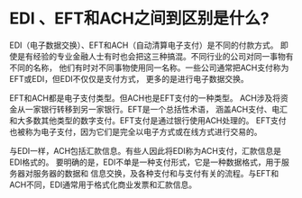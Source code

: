 # EDI 、EFT和ACH之间到区别是什么?

EDI（电子数据交换）、EFT和ACH（自动清算电子支付）是不同的付款方式。
即使是有经验的专业金融人士有时也会把这三种搞混。不同行业的公司对同一事物有不同的名称，
他们有时对不同事物使用同一名称。一些公司通常把ACH支付称为EFT或EDI，但EDI不仅仅是支付方式，
更多的是进行电子数据交换。

EFT和ACH都是电子支付类型。但ACH也是EFT支付的一种类型。
ACH涉及将资金从一家银行转移到另一家银行。EFT是一个总括性术语，
涵盖ACH支付、电汇和大多数其他类型的数字支付。EFT支付是通过银行使用ACH处理的。
EFT支付也被称为电子支付，因为它们是完全以电子方式或在线方式进行交易的。

与EDI一样，ACH包括汇款信息。有些人因此将EDI称为ACH支付，汇款信息是EDI格式的。
要明确的是，EDI不单是一种支付形式，它是一种数据格式，用于服务器对服务器的数据和
信息交换，及各种支付和与支付有关的流程。与EFT和ACH不同，EDI通常用于格式化商业发票和汇款信息。